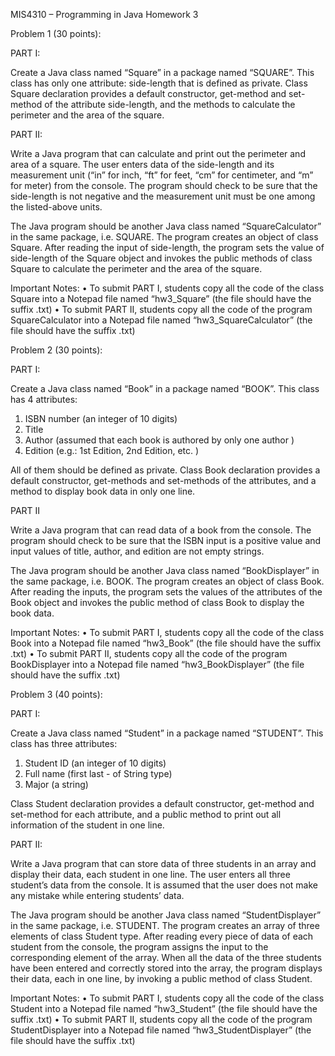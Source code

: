 MIS4310 – Programming in Java
Homework 3

Problem 1 (30 points):

PART I:

Create a Java class named “Square” in a package named “SQUARE”. This class has only one attribute: side-length that is defined as private. Class Square declaration provides a default constructor, get-method and set-method of the attribute side-length, and the methods to calculate the perimeter and the area of the square.

PART II:

Write a Java program that can calculate and print out the perimeter and area of a square. The user enters data of the side-length and its measurement unit (“in” for inch, “ft” for feet, “cm” for centimeter, and “m” for meter) from the console. The program should check to be sure that the side-length is not negative and the measurement unit must be one among the listed-above units. 

The Java program should be another Java class named “SquareCalculator” in the same package, i.e. SQUARE. The program creates an object of class Square. After reading the input of side-length, the program sets the value of side-length of the Square object and invokes the public methods of class Square to calculate the perimeter and the area of the square.

Important Notes:
•	To submit PART I, students copy all the code of the class Square into a Notepad file named “hw3_Square” (the file should have the suffix .txt)
•	To submit PART II, students copy all the code of the program SquareCalculator into a Notepad file named “hw3_SquareCalculator” (the file should have the suffix .txt)














Problem 2 (30 points):

PART I:

Create a Java class named “Book” in a package named “BOOK”. This class has 4 attributes:
1.	ISBN number (an integer of 10 digits)
2.	Title
3.	Author (assumed that each book is authored by only one author )
4.	Edition (e.g.: 1st Edition, 2nd Edition, etc. )

 All of them should be defined as private. Class Book declaration provides a default constructor, get-methods and set-methods of the attributes, and a method to display book data in only one line.


PART II

Write a Java program that can read data of a book from the console. The program should check to be sure that the ISBN input is a positive value and input values of title, author, and edition are not empty strings. 

The Java program should be another Java class named “BookDisplayer” in the same package, i.e. BOOK. The program creates an object of class Book. After reading the inputs, the program sets the values of the attributes of the Book object and invokes the public method of class Book to display the book data.

Important Notes:
•	To submit PART I, students copy all the code of the class Book into a Notepad file named “hw3_Book” (the file should have the suffix .txt)
•	To submit PART II, students copy all the code of the program BookDisplayer into a Notepad file named “hw3_BookDisplayer” (the file should have the suffix .txt)











Problem 3 (40 points):

PART I:

Create a Java class named “Student” in a package named “STUDENT”. This class has three attributes: 
1.	Student ID (an integer of 10 digits)
2.	Full name (first last - of String type)
3.	Major (a string)

Class Student declaration provides a default constructor, get-method and set-method for each attribute, and a public method to print out all information of the student in one line.

PART II:

Write a Java program that can store data of three students in an array and display their data, each student in one line. The user enters all three student’s data from the console. It is assumed that the user does not make any mistake while entering students’ data. 

The Java program should be another Java class named “StudentDisplayer” in the same package, i.e. STUDENT. The program creates an array of three elements of class Student type. After reading every piece of data of each student from the console, the program assigns the input to the corresponding element of the array. When all the data of the three students have been entered and correctly stored into the array, the program displays their data, each in one line, by invoking a public method of class Student.


Important Notes:
•	To submit PART I, students copy all the code of the class Student into a Notepad file named “hw3_Student” (the file should have the suffix .txt)
•	To submit PART II, students copy all the code of the program StudentDisplayer into a Notepad file named “hw3_StudentDisplayer” (the file should have the suffix .txt)